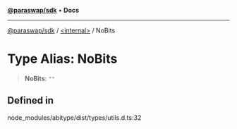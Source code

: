 [**@paraswap/sdk**](../../README.md) • **Docs**

***

[@paraswap/sdk](../../globals.md) / [\<internal\>](../README.md) / NoBits

# Type Alias: NoBits

> **NoBits**: `""`

## Defined in

node\_modules/abitype/dist/types/utils.d.ts:32
